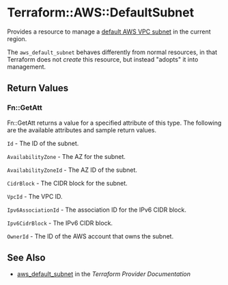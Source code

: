 # Terraform::AWS::DefaultSubnet

Provides a resource to manage a [default AWS VPC subnet](http://docs.aws.amazon.com/AmazonVPC/latest/UserGuide/default-vpc.html#default-vpc-basics)
in the current region.

The `aws_default_subnet` behaves differently from normal resources, in that
Terraform does not _create_ this resource, but instead "adopts" it
into management.

## Return Values

### Fn::GetAtt

Fn::GetAtt returns a value for a specified attribute of this type. The following are the available attributes and sample return values.

`Id` - The ID of the subnet.

`AvailabilityZone` - The AZ for the subnet.

`AvailabilityZoneId` - The AZ ID of the subnet.

`CidrBlock` - The CIDR block for the subnet.

`VpcId` - The VPC ID.

`Ipv6AssociationId` - The association ID for the IPv6 CIDR block.

`Ipv6CidrBlock` - The IPv6 CIDR block.

`OwnerId` - The ID of the AWS account that owns the subnet.

## See Also

* [aws_default_subnet](https://www.terraform.io/docs/providers/aws/r/default_subnet.html) in the _Terraform Provider Documentation_